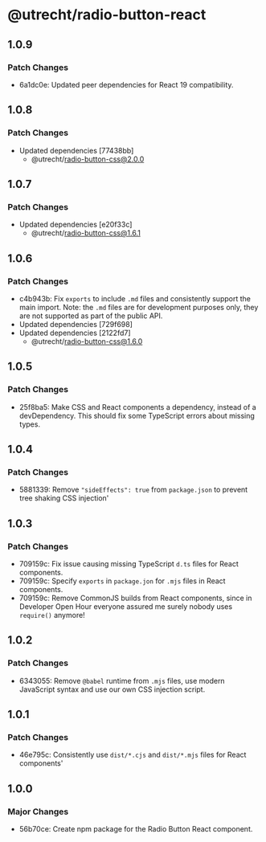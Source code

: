 # @utrecht/radio-button-react

## 1.0.9

### Patch Changes

- 6a1dc0e: Updated peer dependencies for React 19 compatibility.

## 1.0.8

### Patch Changes

- Updated dependencies [77438bb]
  - @utrecht/radio-button-css@2.0.0

## 1.0.7

### Patch Changes

- Updated dependencies [e20f33c]
  - @utrecht/radio-button-css@1.6.1

## 1.0.6

### Patch Changes

- c4b943b: Fix `exports` to include `.md` files and consistently support the main import.
  Note: the `.md` files are for development purposes only, they are not supported as part of the public API.
- Updated dependencies [729f698]
- Updated dependencies [2122fd7]
  - @utrecht/radio-button-css@1.6.0

## 1.0.5

### Patch Changes

- 25f8ba5: Make CSS and React components a dependency, instead of a devDependency. This should fix some TypeScript errors about missing types.

## 1.0.4

### Patch Changes

- 5881339: Remove `"sideEffects": true` from `package.json` to prevent tree shaking CSS injection'

## 1.0.3

### Patch Changes

- 709159c: Fix issue causing missing TypeScript `d.ts` files for React components.
- 709159c: Specify `exports` in `package.jon` for `.mjs` files in React components.
- 709159c: Remove CommonJS builds from React components, since in Developer Open Hour everyone assured me surely nobody uses `require()` anymore!

## 1.0.2

### Patch Changes

- 6343055: Remove `@babel` runtime from `.mjs` files, use modern JavaScript syntax and use our own CSS injection script.

## 1.0.1

### Patch Changes

- 46e795c: Consistently use `dist/*.cjs` and `dist/*.mjs` files for React components'

## 1.0.0

### Major Changes

- 56b70ce: Create npm package for the Radio Button React component.
